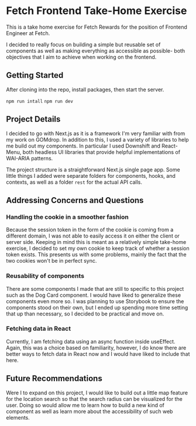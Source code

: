 # Fetch Frontend Take-Home Exercise

This is a take home exercise for Fetch Rewards for the position of Frontend Engineer at Fetch.

I decided to really focus on building a simple but reusable set of components as well as making everything as
accessible as possible- both objectives that I aim to achieve when working on the frontend.

## Getting Started

After cloning into the repo, install packages, then start the server.

`npm run intall`
`npm run dev`

## Project Details

I decided to go with Next.js as it is a framework I'm very familiar with from my work on GOMdrop. In addition to this,
I used a variety of libraries to help me build out my components. In particular I used
Downshift and React-Menu, both headless UI libraries that provide helpful implementations
of WAI-ARIA patterns.

The project structure is a straightforward Next.js single page app. Some little things I added
were separate folders for components, hooks, and contexts, as well as a folder `rest` for
the actual API calls.

## Addressing Concerns and Questions

### Handling the cookie in a smoother fashion

Because the session token in the form of the cookie is coming from a different domain, I was
not able to easily access it on either the client or server side. Keeping in mind this is
meant as a relatively simple take-home exercise, I decided to set my own cookie to keep
track of whether a session token exists. This presents us with some problems, mainly the fact
that the two cookies won't be in perfect sync.

### Reusability of components

There are some components I made that are still to specific to this project such as the Dog Card
component. I would have liked to generalize these components even more so. I was planning
to use Storybook to ensure the components stood on their own, but I ended up spending
more time setting that up than necessary, so I decided to be practical and move on.

### Fetching data in React

Currently, I am fetching data using an async function inside useEffect. Again, this was a
choice based on familiarity, however, I do know there are better ways to fetch data in React now
and I would have liked to include that here.

## Future Recommendations

Were I to expand on this project, I would like to build out a little map feature for the location
search so that the search radius can be visualized for the user. Doing so would allow me
to learn how to build a new kind of component as well as learn more about the accessibility of such
web elements.
